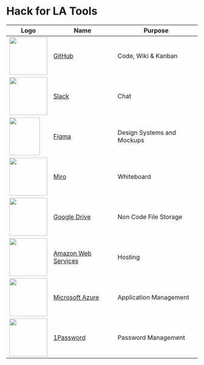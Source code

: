 # Hack for LA Tools

| Logo | Name  | Purpose |
| --- | --- | --- |
| <img src="https://user-images.githubusercontent.com/75643389/185433962-b94d755d-9e23-4afb-9113-1baf19284f38.png" width="100" />                                                                                                                                                                                                                                                                                                                                                                                                                                                                                                                                                                                                                                                                                                                                                                                                          | [GitHub](https://github.com/)                         | Code, Wiki & Kanban        |
| <img src="https://user-images.githubusercontent.com/75643389/185434106-a8760268-a294-4a9d-87de-4e6fb5397c51.png" width="100" />                                                                                                                                                                                                                                                                                                                                                                                                                                                                                                                                                                                                                                                                                                                                                                                                                                                                                                                                                                                               | [Slack](https://slack.com/)                           | Chat                       |
| <img src="https://user-images.githubusercontent.com/75643389/185434147-571eaeed-44b1-4ffc-9386-4750655f2517.png" width="80" height ="100" />                                                                                                                                                                                                                                                                                                                                                                                                                                                                                                                                                                                                                                                                                                                                                                                                                                                                                                                                                                                                                 | [Figma](https://www.figma.com/)                       | Design Systems and Mockups |
| <img src="https://user-images.githubusercontent.com/75643389/185434286-b3e6c809-9c3f-4974-841c-f300d95576f5.png" width="100" height ="100"  />                                                                                                                                                                                                                                                                                                                                                                                                                                                                                                                                                                                                                                                                                                                                                                                                                                                                                                                                                                                                 | [Miro](https://miro.com/)                             | Whiteboard                 |
| <img src="https://user-images.githubusercontent.com/75643389/185434352-21f510a0-39bd-4da3-9fc5-5e1e0087665b.png" width="100" />                                                                                                                                                                                                                                                                                                                                                                                                                                                                                                                                                                                                                                                                                                                                                                                                                                                                                                                                                                                                | [Google Drive](https://www.google.com/drive/)         | Non Code File Storage      |
| <img src="https://user-images.githubusercontent.com/75643389/185434429-52cef237-daf7-4dc2-b8c3-f4b1d91ad9dc.png" width="100" /> | [Amazon Web Services](https://aws.amazon.com/)        | Hosting                    |
| <img src="https://user-images.githubusercontent.com/75643389/185442603-0575ea09-858a-424a-9568-14ef4b439df5.png" width="100" height ="100"  />                                                                                                                                                                                                                                                                                                                                                                                                                                                                                                                                                                                                                                                                                                                                                                                                                                                                                                                                                                                                 | [Microsoft Azure](https://azure.microsoft.com/en-us/) | Application Management     |
| <img src="https://user-images.githubusercontent.com/75643389/185434506-b49436f9-0c91-4880-86a9-fc942dd89dcf.png" width="100" />                                                                                                                                                                                                                                                                                                                                                                                                                                                                                                                                                                                                                                                                                                                                                                                                                                                                                                                                                                                                 | [1Password](https://1password.com/)                   | Password Management        |

